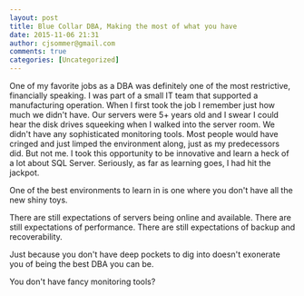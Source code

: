 ```yaml
---
layout: post
title: Blue Collar DBA, Making the most of what you have
date: 2015-11-06 21:31
author: cjsommer@gmail.com
comments: true
categories: [Uncategorized]
---
```

One of my favorite jobs as a DBA was definitely one of the most restrictive, financially speaking. I was part of a small IT team that supported a manufacturing operation. When I first took the job I remember just how much we didn't have. Our servers were 5+ years old and I swear I could hear the disk drives squeeking when I walked into the server room. We didn't have any sophisticated monitoring tools. Most people would have cringed and just limped the environment along, just as my predecessors did. But not me. I took this opportunity to be innovative and learn a heck of a lot about SQL Server. Seriously, as far as learning goes, I had hit the jackpot. 

One of the best environments to learn in is one where you don't have all the new shiny toys. 

There are still expectations of servers being online and available. There are still expectations of performance. There are still expectations of backup and recoverability.

Just because you don't have deep pockets to dig into doesn't exonerate you of being the best DBA you can be.

You don't have fancy monitoring tools? 
